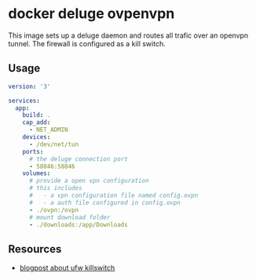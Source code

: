 # docker deluge ovpenvpn

This image sets up a deluge daemon and routes all trafic over an openvpn tunnel. The firewall is configured as a kill switch.

## Usage

```yml
version: '3'

services: 
  app:
    build: .
    cap_add:
      - NET_ADMIN
    devices:
      - /dev/net/tun 
    ports:
      # the deluge connection port
      - 58846:58846
    volumes:
      # provide a open vpn configuration
      # this includes 
      #   - a vpn configuration file named config.ovpn
      #   - a auth file configured in config.ovpn  
      - ./ovpn:/ovpn
      # mount download folder
      - ./downloads:/app/Downloads
```


## Resources

* [blogpost about ufw killswitch](https://www.codeproject.com/Articles/1266552/Create-a-VPN-killswitch-with-UFW)